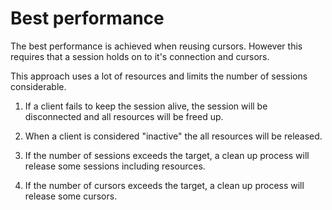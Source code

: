 # Best performance

The best performance is achieved when reusing cursors. However this requires that a session holds on to it's connection and cursors.

This approach uses a lot of resources and limits the number of sessions considerable.

1. If a client fails to keep the session alive, the session will be disconnected and all resources will be freed up.

2. When a client is considered "inactive" the all resources will be released.

3. If the number of sessions exceeds the target, a clean up process will release some sessions including resources.

4. If the number of cursors exceeds the target, a clean up process will release some cursors.
